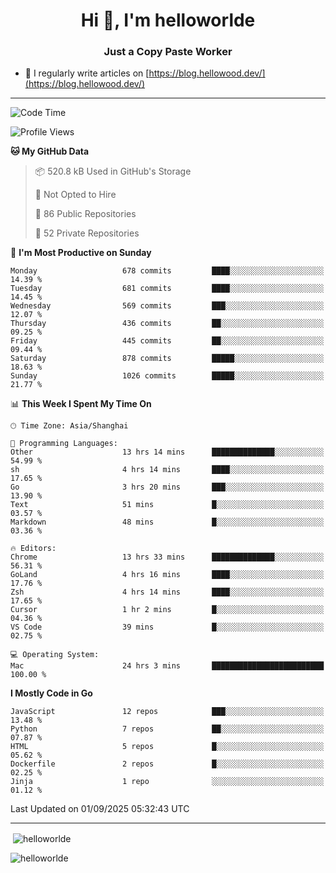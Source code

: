 <h1 align="center">Hi 👋, I'm helloworlde</h1>
<h3 align="center">Just a Copy Paste Worker</h3>

- 📝 I regularly write articles on [https://blog.hellowood.dev/](https://blog.hellowood.dev/)

<hr>


<!--START_SECTION:waka-->
![Code Time](http://img.shields.io/badge/Code%20Time-12%2C576%20hrs%208%20mins-blue)

![Profile Views](http://img.shields.io/badge/Profile%20Views-77-blue)

**🐱 My GitHub Data** 

> 📦 520.8 kB Used in GitHub's Storage 
 > 
> 🚫 Not Opted to Hire
 > 
> 📜 86 Public Repositories 
 > 
> 🔑 52 Private Repositories 
 > 
📅 **I'm Most Productive on Sunday** 

```text
Monday                   678 commits         ████░░░░░░░░░░░░░░░░░░░░░   14.39 % 
Tuesday                  681 commits         ████░░░░░░░░░░░░░░░░░░░░░   14.45 % 
Wednesday                569 commits         ███░░░░░░░░░░░░░░░░░░░░░░   12.07 % 
Thursday                 436 commits         ██░░░░░░░░░░░░░░░░░░░░░░░   09.25 % 
Friday                   445 commits         ██░░░░░░░░░░░░░░░░░░░░░░░   09.44 % 
Saturday                 878 commits         █████░░░░░░░░░░░░░░░░░░░░   18.63 % 
Sunday                   1026 commits        █████░░░░░░░░░░░░░░░░░░░░   21.77 % 
```


📊 **This Week I Spent My Time On** 

```text
🕑︎ Time Zone: Asia/Shanghai

💬 Programming Languages: 
Other                    13 hrs 14 mins      ██████████████░░░░░░░░░░░   54.99 % 
sh                       4 hrs 14 mins       ████░░░░░░░░░░░░░░░░░░░░░   17.65 % 
Go                       3 hrs 20 mins       ███░░░░░░░░░░░░░░░░░░░░░░   13.90 % 
Text                     51 mins             █░░░░░░░░░░░░░░░░░░░░░░░░   03.57 % 
Markdown                 48 mins             █░░░░░░░░░░░░░░░░░░░░░░░░   03.36 % 

🔥 Editors: 
Chrome                   13 hrs 33 mins      ██████████████░░░░░░░░░░░   56.31 % 
GoLand                   4 hrs 16 mins       ████░░░░░░░░░░░░░░░░░░░░░   17.76 % 
Zsh                      4 hrs 14 mins       ████░░░░░░░░░░░░░░░░░░░░░   17.65 % 
Cursor                   1 hr 2 mins         █░░░░░░░░░░░░░░░░░░░░░░░░   04.36 % 
VS Code                  39 mins             █░░░░░░░░░░░░░░░░░░░░░░░░   02.75 % 

💻 Operating System: 
Mac                      24 hrs 3 mins       █████████████████████████   100.00 % 
```

**I Mostly Code in Go** 

```text
JavaScript               12 repos            ███░░░░░░░░░░░░░░░░░░░░░░   13.48 % 
Python                   7 repos             ██░░░░░░░░░░░░░░░░░░░░░░░   07.87 % 
HTML                     5 repos             █░░░░░░░░░░░░░░░░░░░░░░░░   05.62 % 
Dockerfile               2 repos             █░░░░░░░░░░░░░░░░░░░░░░░░   02.25 % 
Jinja                    1 repo              ░░░░░░░░░░░░░░░░░░░░░░░░░   01.12 % 
```




 Last Updated on 01/09/2025 05:32:43 UTC
<!--END_SECTION:waka-->

<hr>
<p>
  &nbsp;<img align="center" src="https://github-readme-stats.vercel.app/api?username=helloworlde&show_icons=true&locale=en" alt="helloworlde" />
</p>

<p>
  <img align="center" src="https://github-readme-streak-stats.herokuapp.com/?user=helloworlde&" alt="helloworlde" />
</p>

